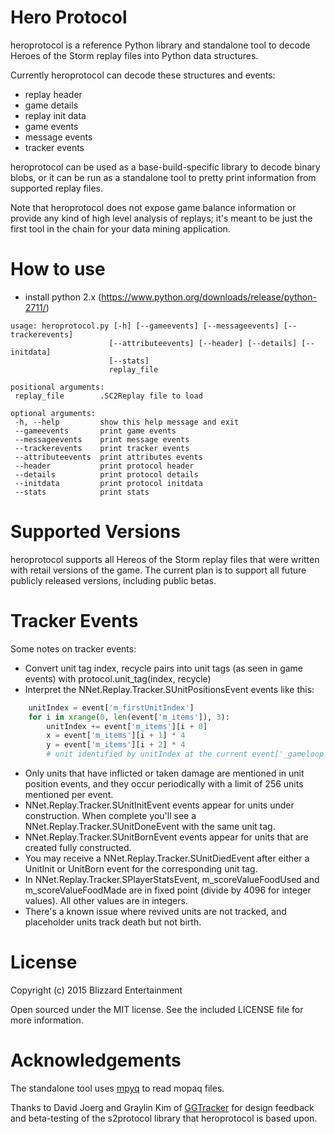 # Hero Protocol

heroprotocol is a reference Python library and standalone tool to decode Heroes of the Storm replay files into Python data structures.

Currently heroprotocol can decode these structures and events:
* replay header
* game details
* replay init data
* game events
* message events
* tracker events

heroprotocol can be used as a base-build-specific library to decode binary blobs, or it can be run as a standalone tool to pretty print information from supported replay files.

Note that heroprotocol does not expose game balance information or provide any kind of high level analysis of replays; it's meant
to be just the first tool in the chain for your data mining application.

# How to use
 * install python 2.x (https://www.python.org/downloads/release/python-2711/) 
 ```
 usage: heroprotocol.py [-h] [--gameevents] [--messageevents] [--trackerevents]
                       [--attributeevents] [--header] [--details] [--initdata]
                       [--stats]
                       replay_file

positional arguments:
  replay_file        .SC2Replay file to load

optional arguments:
  -h, --help         show this help message and exit
  --gameevents       print game events
  --messageevents    print message events
  --trackerevents    print tracker events
  --attributeevents  print attributes events
  --header           print protocol header
  --details          print protocol details
  --initdata         print protocol initdata
  --stats            print stats
  ```

# Supported Versions

heroprotocol supports all Hereos of the Storm replay files that were written with retail versions of the game. The current plan is to support all future publicly released versions, including public betas.

# Tracker Events

Some notes on tracker events:
* Convert unit tag index, recycle pairs into unit tags (as seen in game events) with protocol.unit_tag(index, recycle)
* Interpret the NNet.Replay.Tracker.SUnitPositionsEvent events like this:

```python
    unitIndex = event['m_firstUnitIndex']
    for i in xrange(0, len(event['m_items']), 3):
        unitIndex += event['m_items'][i + 0]
        x = event['m_items'][i + 1] * 4
        y = event['m_items'][i + 2] * 4
        # unit identified by unitIndex at the current event['_gameloop'] time is at approximate position (x, y)
```
* Only units that have inflicted or taken damage are mentioned in unit position events, and they occur periodically with a limit of 256 units mentioned per event.
* NNet.Replay.Tracker.SUnitInitEvent events appear for units under construction. When complete you'll see a NNet.Replay.Tracker.SUnitDoneEvent with the same unit tag.
* NNet.Replay.Tracker.SUnitBornEvent events appear for units that are created fully constructed.
* You may receive a NNet.Replay.Tracker.SUnitDiedEvent after either a UnitInit or UnitBorn event for the corresponding unit tag.
* In NNet.Replay.Tracker.SPlayerStatsEvent, m_scoreValueFoodUsed and m_scoreValueFoodMade are in fixed point (divide by 4096 for integer values). All other values are in integers.
* There's a known issue where revived units are not tracked, and placeholder units track death but not birth.

# License

Copyright (c) 2015 Blizzard Entertainment

Open sourced under the MIT license. See the included LICENSE file for more information.

# Acknowledgements

The standalone tool uses [mpyq](https://github.com/arkx/mpyq/) to read mopaq files.

Thanks to David Joerg and Graylin Kim of [GGTracker](http://www.ggtracker.com) for design feedback and beta-testing of the s2protocol library that heroprotocol is based upon.
